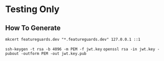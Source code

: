 # Testing Only

## How To Generate

`mkcert featureguards.dev "*.featureguards.dev" 127.0.0.1 ::1`

`ssh-keygen -t rsa -b 4096 -m PEM -f jwt.key`
`openssl rsa -in jwt.key -pubout -outform PEM -out jwt.key.pub`
